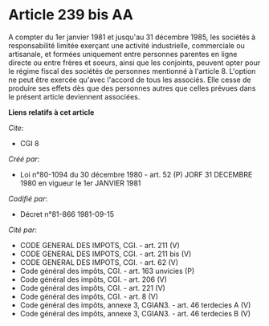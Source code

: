 # Article 239 bis AA

A compter du 1er janvier 1981 et jusqu'au 31 décembre 1985, les sociétés à responsabilité limitée exerçant une activité
industrielle, commerciale ou artisanale, et formées uniquement entre personnes parentes en ligne directe ou entre frères et
soeurs, ainsi que les conjoints, peuvent opter pour le régime fiscal des sociétés de personnes mentionné à l'article 8.
L'option ne peut être exercée qu'avec l'accord de tous les associés. Elle cesse de produire ses effets dès que des personnes
autres que celles prévues dans le présent article deviennent associées.

**Liens relatifs à cet article**

_Cite_:

  - CGI 8

_Créé par_:

  - Loi n°80-1094 du 30 décembre 1980 - art. 52 (P) JORF 31 DECEMBRE 1980 en vigueur le 1er JANVIER 1981

_Codifié par_:

  - Décret n°81-866 1981-09-15

_Cité par_:

  - CODE GENERAL DES IMPOTS, CGI. - art. 211 (V)
  - CODE GENERAL DES IMPOTS, CGI. - art. 211 bis (V)
  - CODE GENERAL DES IMPOTS, CGI. - art. 62 (V)
  - Code général des impôts, CGI. - art. 163 unvicies (P)
  - Code général des impôts, CGI. - art. 206 (V)
  - Code général des impôts, CGI. - art. 221 (V)
  - Code général des impôts, CGI. - art. 8 (V)
  - Code général des impôts, annexe 3, CGIAN3. - art. 46 terdecies A (V)
  - Code général des impôts, annexe 3, CGIAN3. - art. 46 terdecies B (V)
